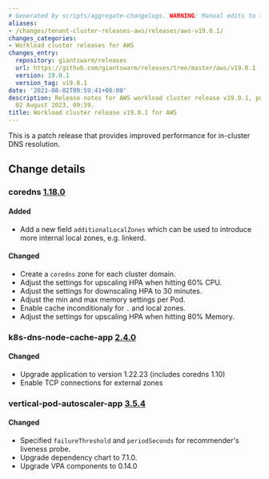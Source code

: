 ```yaml
---
# Generated by scripts/aggregate-changelogs. WARNING: Manual edits to this files will be overwritten.
aliases:
- /changes/tenant-cluster-releases-aws/releases/aws-v19.0.1/
changes_categories:
- Workload cluster releases for AWS
changes_entry:
  repository: giantswarm/releases
  url: https://github.com/giantswarm/releases/tree/master/aws/v19.0.1
  version: 19.0.1
  version_tag: v19.0.1
date: '2023-08-02T09:59:41+00:00'
description: Release notes for AWS workload cluster release v19.0.1, published on
  02 August 2023, 09:59.
title: Workload cluster release v19.0.1 for AWS
---
```


This is a patch release that provides improved performance for in-cluster DNS resolution.

## Change details


### coredns [1.18.0](https://github.com/giantswarm/coredns-app/releases/tag/v1.18.0)

#### Added
- Add a new field `additionalLocalZones` which can be used to introduce more internal local zones, e.g. linkerd.
#### Changed
- Create a `coredns` zone for each cluster domain.
- Adjust the settings for upscaling HPA when hitting 60% CPU.
- Adjust the settings for downscaling HPA to 30 minutes.
- Adjust the min and max memory settings per Pod.
- Enable cache inconditionaly for `.` and local zones.
- Adjust the settings for upscaling HPA when hitting 80% Memory.



### k8s-dns-node-cache-app [2.4.0](https://github.com/giantswarm/k8s-dns-node-cache-app/releases/tag/v2.4.0)

#### Changed
- Upgrade application to version 1.22.23 (includes coredns 1.10)
- Enable TCP connections for external zones


### vertical-pod-autoscaler-app [3.5.4](https://github.com/giantswarm/vertical-pod-autoscaler-app/releases/tag/v3.5.4)

#### Changed
- Specified `failureThreshold` and `periodSeconds` for recommender's liveness probe.
- Upgrade dependency chart to 7.1.0.
- Upgrade VPA components to 0.14.0
